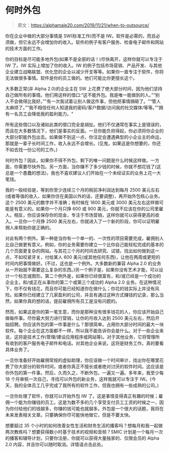 # 何时外包

> 原文：<https://alphamale20.com/2019/11/21/when-to-outsource/>

你在企业中做的大部分事情是 SW(标准工作)而不是 IW。软件是必需的，而且必须做，但它永远不会增加你的收入。软件的例子有客户服务、检查电子邮件和网站的技术方面的工作。

你的目标是尽可能多地外包(如果不是全部的话！)尽快离开，这样你就可以专注于 IW 了。IW 实际上增加了你的收入。IW 的例子包括市场营销、产品开发、与其他企业建立战略联盟、优化您的企业以减少开支等等。如果你一直专注于软件，你将无法做很多事情。软件是你的员工做的。他们可能比你更擅长这个。

大多数正常(非 Alpha 2.0)的企业主在 SW 上花费了绝大部分时间，因为他们坚持自己做所有的事情。他们用这样的借口:“这不能外包。我是唯一能做到的人。”“别人不会做得比我好。”"有一次我试着让别人做这件事，但他把事情搞砸了。"“管人太麻烦了。”“我不相信任何人知道我的密码/客户数据/访问我的社交媒体/等等。”"拥有一名员工会降低我的盈利能力。"

所有这些借口以及诸如此类的借口完全是胡扯。他们不仅通常在事实上是错误的，而且在大多数情况下，他们是事实的反面。一旦你能负担得起，你必须将你企业的大部分职能外包出去。如果做不到这一点，你注定会遭遇典型的小企业主的命运，那就是一辈子长时间工作，收入永远不会增长。(见鬼，如果这是你想要的，你还不如去找一份公司的工作。)

何时外包？因此，如果你不得不外包，剩下的唯一问题是什么时候这样做。一方面，你需要尽快外包。另一方面，当你赚不了多少钱的时候，你就不想花钱了(这总是一个愚蠢的想法)，我也不喜欢建议人们开始在一个未经证实的业务上花一大笔钱。

我的一般经验是，等到你至少连续三个月的税前净利润达到每月 2500 美元左右(或者等值的收入，如果你住在美国以外的话，还要调整)，再开始外包核心业务。这个 2500 美元的数字并不准确；有时候在 1800 美元或 3000 美元左右这样做可能是有意义的。如果你一个月只挣 600 或 900 美元，你就不应该在你的公司里雇人。相反，你应该保存你的现金，专注于市场营销，这样你就可以获得更高的收入。一旦你一个月挣 2500 美元左右，你就进入了一个新的阶段，你可以证明雇佣人来帮助你是正确的。

对此有两个例外。第一种是当你有一个单一的、一次性的项目需要完成，雇佣别人比自己做更有意义。例如，你的业务需要你建立一个比你自己能轻松完成的基本的几个页面更复杂的网站。与其花三个月的时间去研究、试错，找出如何做到这一点，不如咬紧牙关，付给某人 600 美元(或其他任何东西)，让他在两周或更短的时间内把事情做好。(不过，这也是一个例外。大多数新的兼容 Alpha 2.0 的业务从一开始就不需要这么复杂的东西。)另一个例子是，如果你没有艺术才能，可以设计一个标志或图形。第二个例外是，如果你已经很富有，和/或已经是一个成功的企业主，和/或正在从事你的第二个或第三个成功的 Alpha 2.0 业务。在这种情况下，你不仅有钱花，而且你可能已经知道你在做什么；你花的钱实际上并没有风险。如果你已经建立了几家盈利的公司，并且有通过这种方式赚钱的记录，那么当然，如果你真的想的话，提前雇佣所有员工是没有问题的。

然而，如果这是你的第一笔生意，而你是那种没有很多钱花的人，你应该开始自己做每件事。尽你最大努力进行营销，让你的月收入达到 2500 美元左右，然后开始招聘。你应该外包的第一件事是什么？那很简单。占用你大部分时间的最大一块软件。每个企业在这方面都不一样，所以我不能告诉你会是什么。对于一些企业来说，这将是技术工作(管理/建设应用程序或网站等)。对于其他业务，它将管理所有收到的客户服务电子邮件和电话。对其他企业来说，这将是财务工作。真的要看具体业务了。

一旦你准备好开始雇佣常规的虚拟助理，你应该做一个时间审计，找出你在哪里花费了你大部分的软件时间，或者你真正不擅长或者绝对讨厌的软件时间。这应该是你外包的第一件事。然后，久而久之，不断外包，一遍又一遍。多年来，我至少每 18 个月审核一次自己，寻找可以外包的新业务，这样我就可以专注于 IW。(今天，我的全体员工几乎完成了我所有的软件工作，但我也拥有一些成熟的公司。)

一旦你处理了软件，你就可以开始外包 IW 了。这是事情变得真正有趣的时候；雇佣一个能为你赚钱的员工。这是为数不多的几个享受支付员工工资的时候之一，因为你付给他们的钱越多，你赚的钱可能也就越多。外包是一个很大的话题，我将在未来发表相关文章。只要确保你尽可能快地做它，但是不要太快。

想要超过 35 个小时的如何改善女性生活和财务生活的播客吗？想每月和我一起做两次教练吗？想要获得数小时基于技术的视频和音频？SMIC 计划是一个每月一次的播客和辅导计划，只要你注册，你就可以获得大量独家的、仅限会员的 Alpha 2.0 内容，并且你可以随时取消。详情请点击此处。